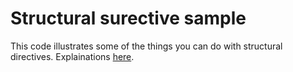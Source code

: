 # Structural surective sample

This code illustrates some of the things you can do with structural directives. Explainations [here](https://youtu.be/zpVVHI21TAo).
